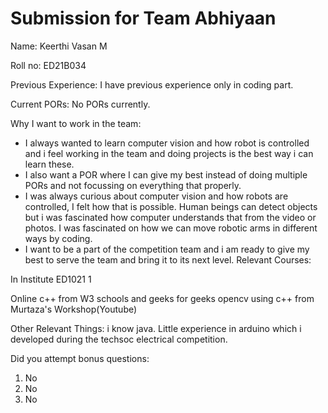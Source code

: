 Submission for Team Abhiyaan
=====================================

Name:
Keerthi Vasan M

Roll no:
ED21B034

Previous Experience:
I have previous experience only in coding part.

Current PORs:
No PORs currently.

Why I want to work in the team:
* I always wanted to learn computer vision and how robot is controlled and i feel working in the team and doing projects is the best way i can learn these.
* I also want a POR where I can give my best instead of doing multiple PORs and not focussing on everything that properly.
* I was always curious about computer vision and how robots are controlled, I felt how that is possible. Human beings can detect objects but i was 
  fascinated how computer understands that from the video or photos. I was fascinated on how we can move robotic arms in different ways by coding.
* I want to be a part of the competition team and i am ready to give my best to serve the team and bring it to its next level.
Relevant Courses:

In Institute
ED1021
1

Online
c++ from W3 schools and geeks for geeks
opencv using c++ from Murtaza's Workshop(Youtube) 

Other Relevant Things: i know java.
			     Little experience in arduino which i developed during the techsoc electrical competition.

Did you attempt bonus questions:
1. No
2. No
3. No
